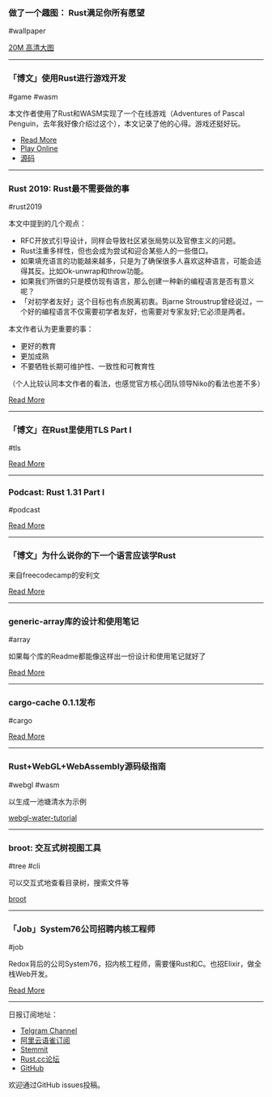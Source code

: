 ### 做了一个趣图： Rust满足你所有愿望

#wallpaper

[20M 高清大图](https://pan.baidu.com/s/1myuhb-_QpJDs0WLKvaUuJw)

---

### 「博文」使用Rust进行游戏开发

#game #wasm

本文作者使用了Rust和WASM实现了一个在线游戏（Adventures of Pascal Penguin，去年我好像介绍过这个），本文记录了他的心得。游戏还挺好玩。

- [Read More](https://medium.com/@michelotti.matthew/using-rust-for-gamedev-2f60b0e4cc5c)
- [Play Online](http://www.luduminis.com/pascal/about/)
- [源码](https://github.com/SergiusIW/chirperjax)

---

### Rust 2019: Rust最不需要做的事

#rust2019

本文中提到的几个观点：

- RFC开放式引导设计，同样会导致社区紧张局势以及官僚主义的问题。
- Rust注重多样性，但也会成为尝试和迎合某些人的一些借口。
- 如果填充语言的功能越来越多，只是为了确保很多人喜欢这种语言，可能会适得其反。比如Ok-unwrap和throw功能。
- 如果我们所做的只是模仿现有语言，那么创建一种新的编程语言是否有意义呢？
- 「对初学者友好」这个目标也有点脱离初衷。Bjarne Stroustrup曾经说过，一个好的编程语言不仅需要初学者友好，也需要对专家友好;它必须是两者。 

本文作者认为更重要的事：

- 更好的教育
- 更加成熟
- 不要牺牲长期可维护性、一致性和可教育性

（个人比较认同本文作者的看法，也感觉官方核心团队领导Niko的看法也差不多）

[Read More](https://h2co3.github.io/rust2019/)

---

### 「博文」在Rust里使用TLS Part I

#tls

[Read More](https://ayende.com/blog/185698-A/using-tls-with-rust-part-i)

---

### Podcast: Rust 1.31 Part I

#podcast

[Read More](https://newrustacean.com/show_notes/news/rust_1_31/part_1/index.html)

---

### 「博文」为什么说你的下一个语言应该学Rust

来自freecodecamp的安利文

[Read More](https://medium.freecodecamp.org/which-programming-language-should-you-learn-next-487d077baa32)

---

### generic-array库的设计和使用笔记

#array

如果每个库的Readme都能像这样出一份设计和使用笔记就好了

[Read More](https://github.com/fizyk20/generic-array/blob/master/DESIGN.md)

---

### cargo-cache 0.1.1发布

#cargo

[Read More](https://www.reddit.com/r/rust/comments/adsh4o/cargocache_011_released_manage_your_cargo/)

---

### Rust+WebGL+WebAssembly源码级指南

#webgl #wasm

以生成一池塘清水为示例

[webgl-water-tutorial](https://github.com/chinedufn/webgl-water-tutorial)

---

### broot: 交互式树视图工具

#tree #cli

可以交互式地查看目录树，搜索文件等

[broot](https://github.com/Canop/broot)

---

### 「Job」System76公司招聘内核工程师

#job

Redox背后的公司System76，招内核工程师，需要懂Rust和C。也招Elixir，做全栈Web开发。

[Read More](https://system76.com/careers)


---

日报订阅地址：

- [Telgram Channel](https://t.me/rust_daily_news )
- [阿里云语雀订阅](https://www.yuque.com/chaosbot/rustnews)
- [Stemmit](https://steemit.com/@blackanger)
- [Rust.cc论坛](https://rust.cc)
- [GitHub](https://github.com/RustStudy/rust_daily_news)

欢迎通过GitHub issues投稿。

